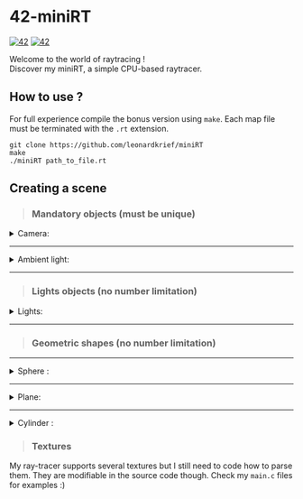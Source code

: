 # 42-miniRT

[![42](https://img.shields.io/badge/42-common_core-green.svg)](https://shields.io/)
[![42](https://img.shields.io/badge/Made%20in%20-C-blue.svg)](https://shields.io/)

Welcome to the world of raytracing !  
Discover my miniRT, a simple CPU-based raytracer.

## How to use ?
For full experience compile the bonus version using `make`.
Each map file must be terminated with the `.rt` extension.

```
git clone https://github.com/leonardkrief/miniRT
make
./miniRT path_to_file.rt
```

## Creating a scene

> ### Mandatory objects (must be unique)
<details>
<summary> Camera: </summary>

```
C xPos,yPos,zPos xDir,yDir,zDir   FOV
```
`Pos` is the camera position point.

`Dir` is the camera orientation vector.

`FOV` is the field of view.
</details>

***

<details>
<summary> Ambient light: </summary>

```
A   Ratio   R,G,B
```

`Ratio` is the intensity of the light, in range `[0;1]`.

`R,G,B` is the color of the ambient light, each component is in range `[0;255]`. 
</details>

***

> ### Lights objects (no number limitation)
<details>
<summary>Lights:</summary>

```
L   xPos,yPos,zPos   Ratio   R,G,B
```

`Pos` is the light position point.

`Ratio` is the intensity of the light, in range `[0;1]`.

`R,G,B` is the color of the light, each component is in range `[0;255]`. 
</details>

***

> ### Geometric shapes (no number limitation)

***

<details>
<summary>Sphere :</summary>

```
sp    xPos,yPos,zPos    Radius    R,G,B
```

`Pos` is a point describing the sphere position.

`R,G,B` is the color of the sphere, each component is between range `[0;255]`. 

`Radius` is the radius of the sphere.
</details>

***

<details>
	<summary>Plane:</summary>

```
pl    xPos,yPos,zPos    xDir,yDir,zDir    R,G,B
```

`Pos` is a point describing the plane position.

`Dir` is a vector orienting the plane.

`R,G,B` is the color of the plane, each component is between range `[0;255]`. 
</details>

***

<details>
	<summary>Cylinder :</summary>

```
cy    xPos,yPos,zPos    xDir,yDir,zDir    Lenght    Diameter    R,G,B
```

`Pos` is a point describing the cylinder position.

`Dir` is a vector orienting the cylinder.

`R,G,B` is the color of the cylinder, each component is between range `[0;255]`. 

`Lenght` and `Diameter` cannot be negative.
</details>

> ### Textures

My ray-tracer supports several textures but I still need to code how to parse them.
They are modifiable in the source code though. Check my `main.c` files for examples :)
